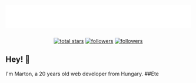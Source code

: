 <h1 align="center">
  <img src="https://raw.githubusercontent.com/CyrilInCode/CyrilInCode/develop/images/name.svg" alt="Cyril Grosjean" />
</h1>
<p align="center">
  <a href="https://github.com/CyrilInCode?tab=repositories&sort=stargazers">
    <img alt="total stars" title="Total stars on GitHub" src="https://custom-icon-badges.demolab.com/github/stars/CyrilInCode?color=C20BAC&style=for-the-badge&labelColor=A30A90&logo=star"/></a>
  <a href="https://github.com/CyrilInCode?tab=followers">
    <img alt="followers" title="Follow me on Github" src="https://custom-icon-badges.demolab.com/github/followers/CyrilInCode?color=C20BAC&labelColor=A30A90&style=for-the-badge&logo=person-add&label=Follow&logoColor=white"/></a>
      <a href="https://github.com/CyrilInCode?tab=followers">
    <img alt="followers" title="Follow me on Github" src="https://custom-icon-badges.demolab.com/github/watchers/CyrilInCode/CyrilInCode?color=C20BAC&labelColor=A30A90&style=for-the-badge&logo=eye&label=visitors&logoColor=white"/></a>
  
</p>

## Hey! 👋
I'm Marton, a 20 years old web developer from Hungary.
##Ete


